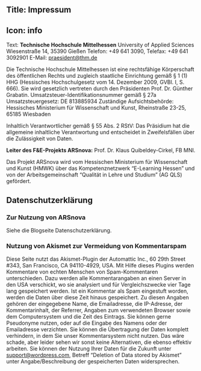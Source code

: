 Title: Impressum
----
Icon: info
----
Text:
**Technische Hochschule Mittelhessen**
University of Applied Sciences
Wiesenstraße 14, 35390 Gießen
Telefon: +49 641 3090, Telefax: +49 641 3092901
E-Mail: praesident@thm.de

Die Technische Hochschule Mittelhessen ist eine rechtsfähige Körperschaft des öffentlichen Rechts und zugleich staatliche Einrichtung gemäß § 1 (1) HHG (Hessisches Hochschulgesetz vom 14. Dezember 2009, GVBl. I, S. 666). Sie wird gesetzlich vertreten durch den Präsidenten Prof. Dr. Günther Grabatin.
Umsatzsteuer-Identifikationsnummer gemäß § 27a Umsatzsteuergesetz: DE 813885934
Zuständige Aufsichtsbehörde: Hessisches Ministerium für Wissenschaft und Kunst, Rheinstraße 23-25, 65185 Wiesbaden

Inhaltlich Verantwortlicher gemäß § 55 Abs. 2 RStV: Das Präsidium hat die allgemeine inhaltliche Verantwortung und entscheidet in Zweifelsfällen über die Zulässigkeit von Daten.

**Leiter des F&E-Projekts ARSnova:** Prof. Dr. Klaus Quibeldey-Cirkel, FB MNI.

Das Projekt ARSnova wird vom Hessischen Ministerium für Wissenschaft und Kunst (HMWK) über das Kompetenznetzwerk “E-Learning Hessen” und von der Arbeitsgemeinschaft “Qualität in Lehre und Studium” (AG QLS) gefördert.

## Datenschutzerklärung

### Zur Nutzung von ARSnova

Siehe die Blogseite Datenschutzerklärung.

### Nutzung von Akismet zur Vermeidung von Kommentarspam

Diese Seite nutzt das Akismet-Plugin der Automattic Inc., 60 29th Street #343, San Francisco, CA 94110-4929, USA. Mit Hilfe dieses Plugins werden Kommentare von echten Menschen von Spam-Kommentaren unterschieden. Dazu werden alle Kommentarangaben an einen Server in den USA verschickt, wo sie analysiert und für Vergleichszwecke vier Tage lang gespeichert werden. Ist ein Kommentar als Spam eingestuft worden, werden die Daten über diese Zeit hinaus gespeichert. Zu diesen Angaben gehören der eingegebene Name, die Emailadresse, die IP-Adresse, der Kommentarinhalt, der Referrer, Angaben zum verwendeten Browser sowie dem Computersystem und die Zeit des Eintrags. Sie können gerne Pseudonyme nutzen, oder auf die Eingabe des Namens oder der Emailadresse verzichten. Sie können die Übertragung der Daten komplett verhindern, in dem Sie unser Kommentarsystem nicht nutzen. Das wäre schade, aber leider sehen wir sonst keine Alternativen, die ebenso effektiv arbeiten. Sie können der Nutzung Ihrer Daten für die Zukunft unter support@wordpress.com, Betreff “Deletion of Data stored by Akismet” unter Angabe/Beschreibung der gespeicherten Daten widersprechen.